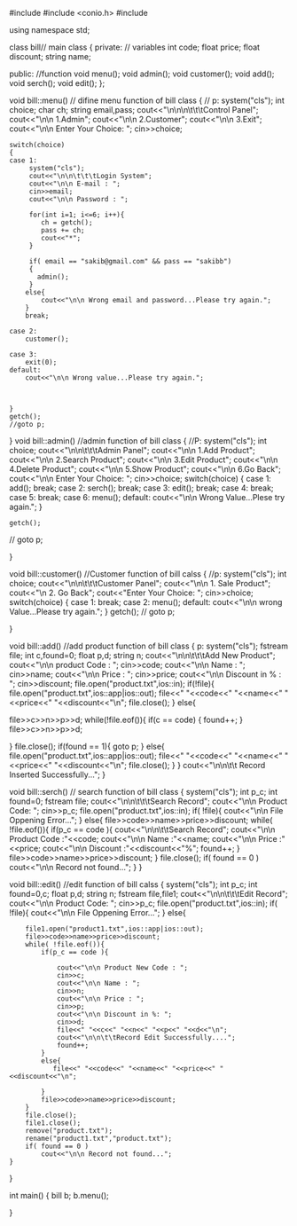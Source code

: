 #include <iostream>
#include <conio.h>
#include <fstream>



using namespace std;

class bill// main class
{
private:   // variables
    int code;
    float price;
    float discount;
    string name;

public: //function
    void menu();
    void admin();
    void customer();
    void add();
    void serch();
    void edit();
};

void bill::menu() // difine menu function of bill class
{
   // p:
    system("cls");
    int choice;
    char ch;
    string email,pass;
    cout<<"\n\n\n\t\t\tControl Panel";
    cout<<"\n\n 1.Admin";
    cout<<"\n\n 2.Customer";
    cout<<"\n\n 3.Exit";
    cout<<"\n\n Enter Your Choice: ";
    cin>>choice;

    switch(choice)
    {
    case 1:
         system("cls");
         cout<<"\n\n\t\t\tLogin System";
         cout<<"\n\n E-mail : ";
         cin>>email;
         cout<<"\n\n Password : ";

         for(int i=1; i<=6; i++){
            ch = getch();
            pass += ch;
            cout<<"*";
         }

         if( email == "sakib@gmail.com" && pass == "sakibb")
         {
           admin();
         }
        else{
            cout<<"\n\n Wrong email and password...Please try again.";
        }
        break;

    case 2:
        customer();

    case 3:
        exit(0);
    default:
        cout<<"\n\n Wrong value...Please try again.";



    }
    getch();
    //goto p;

}
void bill::admin()  //admin function of bill class
{
    //P:
    system("cls");
    int choice;
    cout<<"\n\n\t\t\tAdmin Panel";
    cout<<"\n\n 1.Add Product";
    cout<<"\n\n 2.Search Product";
    cout<<"\n\n 3.Edit Product";
    cout<<"\n\n 4.Delete Product";
    cout<<"\n\n 5.Show Product";
    cout<<"\n\n 6.Go Back";
    cout<<"\n\n Enter Your Choice: ";
    cin>>choice;
    switch(choice)
    {
    case 1:
        add();
        break;
    case 2:
        serch();
        break;
     case 3:
         edit();
        break;
    case 4:
        break;
    case 5:
        break;
    case 6:
        menu();
    default:
        cout<<"\n\n Wrong Value...Plese try again.";
    }

    getch();
   // goto p;

}

 void bill::customer()  //Customer function of bill calss
 {
    //p:
    system("cls");
    int choice;
    cout<<"\n\n\t\t\tCustomer Panel";
    cout<<"\n\n 1. Sale Product";
    cout<<"\n 2. Go Back";
    cout<<"Enter Your Choice: ";
    cin>>choice;
    switch(choice)
    {
    case 1:
        break;
    case 2:
        menu();
    default:
        cout<<"\n\n wrong Value...Please try again.";
    }
    getch();
   // goto p;


 }

 void bill::add()  //add product function of bill class
{
  p:
  system("cls");
  fstream file;
  int c,found=0;
  float p,d;
  string n;
  cout<<"\n\n\t\t\tAdd New Product";
  cout<<"\n\n product Code : ";
  cin>>code;
  cout<<"\n\n Name : ";
  cin>>name;
  cout<<"\n\n Price : ";
  cin>>price;
  cout<<"\n\n Discount in % : ";
  cin>>discount;
  file.open("product.txt",ios::in);
  if(!file){
   file.open("product.txt",ios::app|ios::out);
   file<<" "<<code<<" "<<name<<" "<<price<<" "<<discount<<"\n";
   file.close();
  }
  else{


  file>>c>>n>>p>>d;
  while(!file.eof()){
        if(c == code)
        {
            found++;
        }
    file>>c>>n>>p>>d;

   }
    file.close();
    if(found == 1){
        goto p;
    }
    else{
        file.open("product.txt",ios::app|ios::out);
        file<<" "<<code<<" "<<name<<" "<<price<<" "<<discount<<"\n";
        file.close();
    }
  }
  cout<<"\n\n\t\t Record Inserted Successfully...";
}

void bill::serch() // search function of bill class
{
    system("cls");
    int p_c;
    int found=0;
    fstream file;
    cout<<"\n\n\t\t\tSearch Record";
    cout<<"\n\n Product Code: ";
    cin>>p_c;
    file.open("product.txt",ios::in);
    if( !file){
        cout<<"\n\n File Oppening Error...";
    }
    else{
        file>>code>>name>>price>>discount;
        while( !file.eof()){
            if(p_c == code ){
                cout<<"\n\n\t\tSearch Record";
                cout<<"\n\n Product Code :"<<code;
                cout<<"\n\n Name :"<<name;
                cout<<"\n\n Price :"<<price;
                cout<<"\n\n Discount :"<<discount<<"%";
                found++;
            }
            file>>code>>name>>price>>discount;
        }
        file.close();
        if( found == 0 )
            cout<<"\n\n Record not found...";
    }
}

void bill::edit()  //edit function of bill calss
{
    system("cls");
    int p_c;
    int found=0,c;
    float p,d;
    string n;
    fstream file,file1;
    cout<<"\n\n\t\t\tEdit Record";
    cout<<"\n\n Product Code: ";
    cin>>p_c;
    file.open("product.txt",ios::in);
    if( !file){
        cout<<"\n\n File Oppening Error...";
    }
    else{

        file1.open("product1.txt",ios::app|ios::out);
        file>>code>>name>>price>>discount;
        while( !file.eof()){
            if(p_c == code ){

                cout<<"\n\n Product New Code : ";
                cin>>c;
                cout<<"\n\n Name : ";
                cin>>n;
                cout<<"\n\n Price : ";
                cin>>p;
                cout<<"\n\n Discount in %: ";
                cin>>d;
                file<<" "<<c<<" "<<n<<" "<<p<<" "<<d<<"\n";
                cout<<"\n\n\t\tRecord Edit Successfully....";
                found++;
            }
            else{
               file<<" "<<code<<" "<<name<<" "<<price<<" "<<discount<<"\n";

            }
            file>>code>>name>>price>>discount;
        }
        file.close();
        file1.close();
        remove("product.txt");
        rename("product1.txt","product.txt");
        if( found == 0 )
            cout<<"\n\n Record not found...";
    }

}

int main()
{
     bill b;
     b.menu();

}
